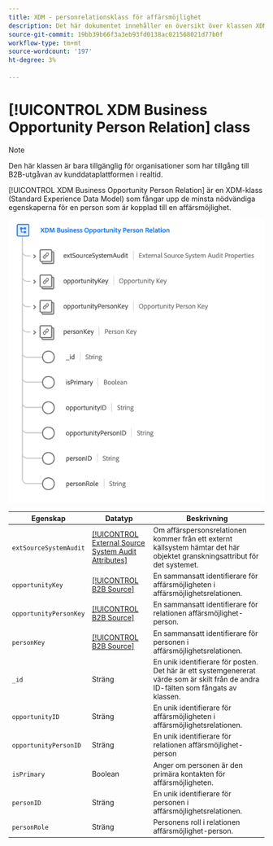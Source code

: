 ```yaml
---
title: XDM - personrelationsklass för affärsmöjlighet
description: Det här dokumentet innehåller en översikt över klassen XDM Business Opportunity Person Relation i Experience Data Model (XDM).
source-git-commit: 19bb39b66f3a3eb93fd0138ac021568021d77b0f
workflow-type: tm+mt
source-wordcount: '197'
ht-degree: 3%

---
```


# [!UICONTROL XDM Business Opportunity Person Relation] class

>[!NOTE]
>
>Den här klassen är bara tillgänglig för organisationer som har tillgång till B2B-utgåvan av kunddataplattformen i realtid.

[!UICONTROL XDM Business Opportunity Person Relation] är en XDM-klass (Standard Experience Data Model) som fångar upp de minsta nödvändiga egenskaperna för en person som är kopplad till en affärsmöjlighet.

![](../../images/classes/b2b/business-opportunity-person-relation.png)

| Egenskap | Datatyp | Beskrivning |
| --- | --- | --- |
| `extSourceSystemAudit` | [[!UICONTROL External Source System Audit Attributes]](../../data-types/external-source-system-audit-attributes.md) | Om affärspersonsrelationen kommer från ett externt källsystem hämtar det här objektet granskningsattribut för det systemet. |
| `opportunityKey` | [[!UICONTROL B2B Source]](../../data-types/b2b-source.md) | En sammansatt identifierare för affärsmöjligheten i affärsmöjlighetsrelationen. |
| `opportunityPersonKey` | [[!UICONTROL B2B Source]](../../data-types/b2b-source.md) | En sammansatt identifierare för relationen affärsmöjlighet-person. |
| `personKey` | [[!UICONTROL B2B Source]](../../data-types/b2b-source.md) | En sammansatt identifierare för personen i affärsmöjlighetsrelationen. |
| `_id` | Sträng | En unik identifierare för posten. Det här är ett systemgenererat värde som är skilt från de andra ID-fälten som fångats av klassen. |
| `opportunityID` | Sträng | En unik identifierare för affärsmöjligheten i affärsmöjlighetsrelationen. |
| `opportunityPersonID` | Sträng | En unik identifierare för relationen affärsmöjlighet-person |
| `isPrimary` | Boolean | Anger om personen är den primära kontakten för affärsmöjligheten. |
| `personID` | Sträng | En unik identifierare för personen i affärsmöjlighetsrelationen. |
| `personRole` | Sträng | Personens roll i relationen affärsmöjlighet-person. |
